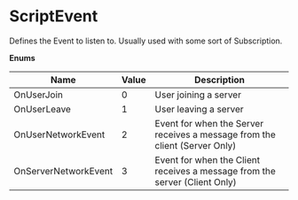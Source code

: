 # ScriptEvent

Defines the Event to listen to. Usually used with some sort of Subscription.

**Enums**

Name | Value | Description
--- | --- | ---
OnUserJoin | 0 | User joining a server
OnUserLeave | 1 | User leaving a server
OnUserNetworkEvent | 2 | Event for when the Server receives a message from the client (Server Only)
OnServerNetworkEvent | 3 | Event for when the Client receives a message from the server (Client Only)